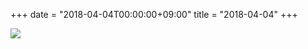 +++
date = "2018-04-04T00:00:00+09:00"
title = "2018-04-04"
+++

<img class="img-fluid" src="/2018-04-04.jpg" />
